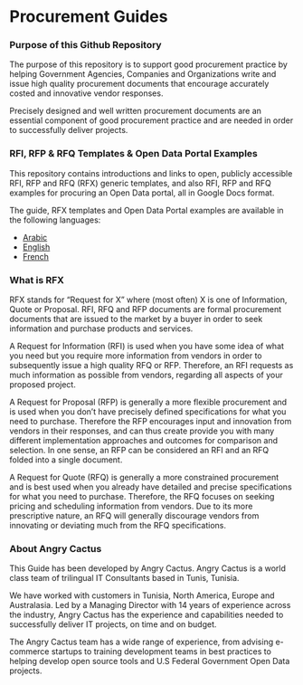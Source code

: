 # Procurement Guides

### Purpose of this Github Repository
The purpose of this repository is to support good procurement practice by helping Government Agencies, Companies and Organizations write and issue high quality procurement documents that encourage accurately costed and innovative vendor responses.

Precisely designed and well written procurement documents are an essential component of good procurement practice and are needed in order to successfully deliver projects.

### RFI, RFP & RFQ Templates & Open Data Portal Examples

This repository contains introductions and links to open, publicly accessible RFI, RFP and RFQ  (RFX) generic templates, and also RFI, RFP and RFQ examples for procuring an Open Data portal, all in Google Docs format.

The guide, RFX templates and Open Data Portal examples are available in the following languages:

* [Arabic](/arabic/README.textile)
* [English](/english/README.md)
* [French](/french/README.md)

### What is RFX

RFX stands for “Request for X” where (most often) X is one of Information, Quote or Proposal. RFI, RFQ and RFP documents are formal procurement documents that are issued to the market by a buyer in order to seek information and purchase products and services.

A Request for Information (RFI) is used when you have some idea of what you need but you require more information from vendors in order to subsequently issue a high quality RFQ or RFP. Therefore, an RFI requests as much information as possible from vendors, regarding all aspects of your proposed project.

A Request for Proposal (RFP) is generally a more flexible procurement and is used when you don’t have precisely defined specifications for what you need to purchase. Therefore the RFP encourages input and innovation from vendors in their responses, and can thus create provide you with many different implementation approaches and outcomes for comparison and selection. In one sense, an RFP can be considered an RFI and an RFQ folded into a single document.

A Request for Quote (RFQ) is generally a more constrained procurement and is best used when you already have detailed and precise specifications for what you need to purchase. Therefore, the RFQ focuses on seeking pricing and scheduling information from vendors. Due to its more prescriptive nature, an RFQ will generally discourage vendors from innovating or deviating much from the RFQ specifications.

### About Angry Cactus

This Guide has been developed by Angry Cactus. Angry Cactus is a world class team of trilingual IT Consultants based in Tunis, Tunisia. 

We have worked with customers in Tunisia, North America, Europe and Australasia. Led by a Managing Director with 14 years of experience across the industry, Angry Cactus has the experience and capabilities needed to successfully deliver IT projects, on time and on budget.

The Angry Cactus team has a wide range of experience, from advising e-commerce startups to training development teams in best practices to helping develop open source tools and U.S Federal Government Open Data projects.
